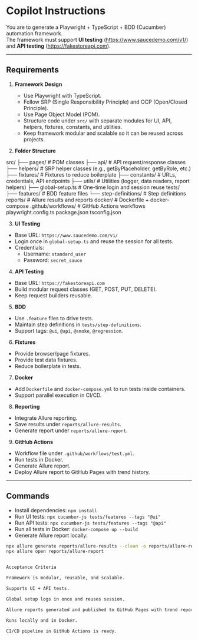 # Copilot Instructions

You are to generate a Playwright + TypeScript + BDD (Cucumber) automation framework.  
The framework must support **UI testing** (https://www.saucedemo.com/v1/) and **API testing** (https://fakestoreapi.com).  

---

## Requirements

1. **Framework Design**
   - Use Playwright with TypeScript.
   - Follow SRP (Single Responsibility Principle) and OCP (Open/Closed Principle).
   - Use Page Object Model (POM).
   - Structure code under `src/` with separate modules for UI, API, helpers, fixtures, constants, and utilities.
   - Keep framework modular and scalable so it can be reused across projects.

2. **Folder Structure**

src/
├── pages/ # POM classes
├── api/ # API request/response classes
├── helpers/ # SRP helper classes (e.g., getByPlaceholder, getByRole, etc.)
├── fixtures/ # Fixtures to reduce boilerplate
├── constants/ # URLs, credentials, API endpoints
├── utils/ # Utilities (logger, data readers, report helpers)
├── global-setup.ts # One-time login and session reuse
tests/
├── features/ # BDD feature files
└── step-definitions/ # Step definitions
reports/ # Allure results and reports
docker/ # Dockerfile + docker-compose
.github/workflows/ # GitHub Actions workflows
playwright.config.ts
package.json
tsconfig.json

3. **UI Testing**
- Base URL: `https://www.saucedemo.com/v1/`
- Login once in `global-setup.ts` and reuse the session for all tests.
- Credentials:
  - Username: `standard_user`
  - Password: `secret_sauce`

4. **API Testing**
- Base URL: `https://fakestoreapi.com`
- Build modular request classes (GET, POST, PUT, DELETE).
- Keep request builders reusable.

5. **BDD**
- Use `.feature` files to drive tests.
- Maintain step definitions in `tests/step-definitions`.
- Support tags: `@ui`, `@api`, `@smoke`, `@regression`.

6. **Fixtures**
- Provide browser/page fixtures.
- Provide test data fixtures.
- Reduce boilerplate in tests.

7. **Docker**
- Add `Dockerfile` and `docker-compose.yml` to run tests inside containers.
- Support parallel execution in CI/CD.

8. **Reporting**
- Integrate Allure reporting.
- Save results under `reports/allure-results`.
- Generate report under `reports/allure-report`.

9. **GitHub Actions**
- Workflow file under `.github/workflows/test.yml`.
- Run tests in Docker.
- Generate Allure report.
- Deploy Allure report to GitHub Pages with trend history.

---

## Commands
- Install dependencies: `npm install`
- Run UI tests: `npx cucumber-js tests/features --tags "@ui"`
- Run API tests: `npx cucumber-js tests/features --tags "@api"`
- Run all tests in Docker: `docker-compose up --build`
- Generate Allure report locally:  
```bash
npx allure generate reports/allure-results --clean -o reports/allure-report
npx allure open reports/allure-report


Acceptance Criteria

Framework is modular, reusable, and scalable.

Supports UI + API tests.

Global setup logs in once and reuses session.

Allure reports generated and published to GitHub Pages with trend report.

Runs locally and in Docker.

CI/CD pipeline in GitHub Actions is ready.